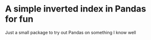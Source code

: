 # A simple inverted index in Pandas for fun

Just a small package to try out Pandas on something I know well
